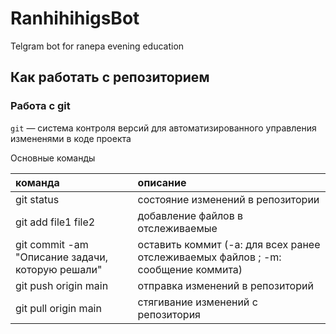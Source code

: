 # RanhihihigsBot
Telgram bot for ranepa evening education

## Как работать с репозиторием

### Работа с git

`git` — система контроля версий для автоматизированного управления измененями в коде проекта

Основные команды

команда | описание
:-- | :--
git status | состояние изменений в репозитории
git add file1 file2 | добавление файлов в отслеживаемые
git commit -am "Описание задачи, которую решали" | оставить коммит (-a: для всех ранее отслеживаемых файлов ; -m: сообщение коммита) 
git push origin main | отправка изменений в репозиторий
git pull origin main | стягивание изменений с репозитория
